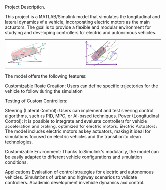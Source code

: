 Project Description.

This project is a MATLAB/Simulink model that simulates the longitudinal and lateral dynamics of a vehicle, incorporating electric motors as the main actuators. The goal is to provide a flexible and modular environment for studying and developing controllers for electric and autonomous vehicles.


<table style="width:100%;">
    <tr>
        <td style="width:50%;">
            <img src="./docs/images/lon1.png" alt="Imagen 1" style="width:56%;">
        </td>
        <td style="width:50%;">
            <img src="./docs/images/Lat1.png" alt="Imagen 2" style="width:44%;">
        </td>
    </tr>
</table>


The model offers the following features:

Customizable Route Creation: Users can define specific trajectories for the vehicle to follow during the simulation.

Testing of Custom Controllers:

Steering (Lateral Control): Users can implement and test steering control algorithms, such as PID, MPC, or AI-based techniques.
Power (Longitudinal Control): It is possible to integrate and evaluate controllers for vehicle acceleration and braking, optimized for electric motors.
Electric Actuators: The model includes electric motors as key actuators, making it ideal for simulations focused on electric vehicles and the transition to clean technologies.

Customizable Environment: Thanks to Simulink's modularity, the model can be easily adapted to different vehicle configurations and simulation conditions.

Applications
Evaluation of control strategies for electric and autonomous vehicles.
Simulations of urban and highway scenarios to validate controllers.
Academic development in vehicle dynamics and control.
